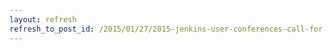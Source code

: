 ```yaml
---
layout: refresh
refresh_to_post_id: /2015/01/27/2015-jenkins-user-conferences-call-for-papers
---
```

